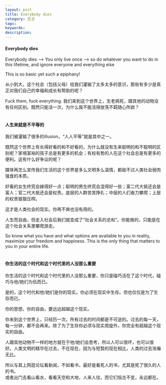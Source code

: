 ```yaml
---
layout: post
title: Everybody dies
category: 生活
tags: 
keywords: 
description: 
---
```


#### Everybody dies 
Everybody dies -->  You only live once  -->  so do whatever you want to do in this lifetime, and ignore everyone and everything else

This is so basic yet such a epiphany!

从小到大，这个社会（包括父母）给我们灌输了太多太多的意识，那些有多少是真正对我们自己的幸福和成长有帮助的呢？

Fuck them, fuck everything. 我们来到这个世界上，生老病死，跟其他的动物没有任何区别。既然只能活一次，为什么我不能活得放荡不羁随心所欲？
<br/><br/>

#### 人生来就是不平等的
我们被灌输了很多的illusion，“人人平等”就是其中之一。

既然这个世界上有长得好看的和不好看的，为什么就没有生来聪明的和不聪明的区别呢？家境富裕的孩子总是有更多的机会；有权有势的人在这个社会总是有更多的便利。这有什么好争议的呢？

媒体再怎么宣传我们生活的这个世界是多么文明多么温情，都敌不过人类社会弱肉强食的本质。

好看的女生终究会嫁得好一点；聪明的男生终究会混得好一些；富二代大抵还会是富人；官二代大抵还会是权贵。底层的人群苦苦挣扎；中层的人们奋力攀爬；上层的权贵狠狠压榨。

这才是人类社会的现实。你再不爽也没有用的。

人生而自由，但走入社会后我们就变成了“社会关系的总和”。你能做的，只能是在这个社会关系里攀爬游走。

So know what you have and what options are available to you in reality, maximize your freedom and happiness. This is the only thing that matters to you in your entire life. 
<br/><br/>

#### 你生活的这个时代和这个时代里的人没那么重要

你生活的这个时代和这个时代里的人没那么重要，你只是碰巧活在了这个时代，碰巧与他/她们为伍而已。

是的，这个时代和他/她们是你的现实。你必须在现实中生存。但也仅仅是为了生存而已。

你的思想，你的自由，要远远超越这个现实。

你来到这个世界上，只经历一次，所有过去的时间都是不可逆的。过去的每一天，每一分钟，都不会再来。除了为了生存你必须与现实周旋外，你完全有超越这个现实的自由。

人跟其他动物不一样的地方就在于他/她们会思考，所以人可以很坏，也可以很好。人类文明的精华在过去，不在现在，因为与短暂的现在相比，人类的过去浩瀚无比。

所以与其上网逛论坛看新闻，不如看书，最好是看死人的书，尤其是死了很久的人的书。  
或者出门去看山看水，看看天空和大地，人来人往，而它们恒古不变，永远都在。
